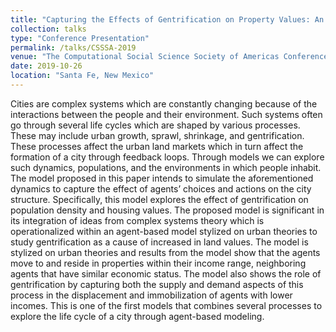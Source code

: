 ```yaml
---
title: "Capturing the Effects of Gentrification on Property Values: An Agent-Based Modeling Approach"
collection: talks
type: "Conference Presentation"
permalink: /talks/CSSSA-2019
venue: "The Computational Social Science Society of Americas Conference"
date: 2019-10-26
location: "Santa Fe, New Mexico"
---
```


Cities are complex systems which are constantly changing because of the interactions between the
people and their environment. Such systems often go through several life cycles which are shaped by
various processes. These may include urban growth, sprawl, shrinkage, and gentrification. These
processes affect the urban land markets which in turn affect the formation of a city through feedback
loops. Through models we can explore such dynamics, populations, and the environments in which
people inhabit. The model proposed in this paper intends to simulate the aforementioned dynamics
to capture the effect of agents’ choices and actions on the city structure. Specifically, this model
explores the effect of gentrification on population density and housing values. The proposed model is
significant in its integration of ideas from complex systems theory which is operationalized within an
agent-based model stylized on urban theories to study gentrification as a cause of increased in land
values. The model is stylized on urban theories and results from the model show that the agents move
to and reside in properties within their income range, neighboring agents that have similar economic
status. The model also shows the role of gentrification by capturing both the supply and demand
aspects of this process in the displacement and immobilization of agents with lower incomes. This
is one of the first models that combines several processes to explore the life cycle of a city through
agent-based modeling.
